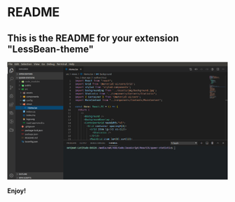 
# README
## This is the README for your extension "LessBean-theme"

![Screenshot](screenshot.png)


**Enjoy!**
